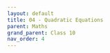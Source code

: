 ```yaml
---
layout: default
title: 04 - Quadratic Equations
parent: Maths
grand_parent: Class 10
nav_order: 4
---
```

